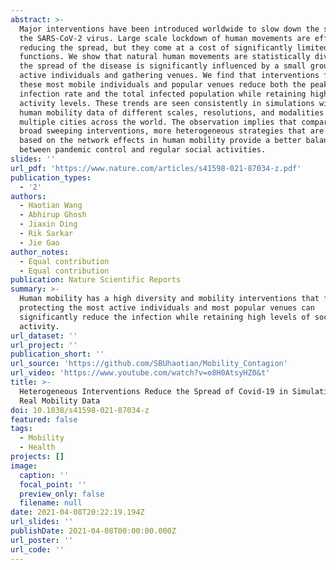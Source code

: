 ```yaml
---
abstract: >-
  Major interventions have been introduced worldwide to slow down the spread of
  the SARS-CoV-2 virus. Large scale lockdown of human movements are effective in
  reducing the spread, but they come at a cost of significantly limited societal
  functions. We show that natural human movements are statistically diverse, and
  the spread of the disease is significantly influenced by a small group of
  active individuals and gathering venues. We find that interventions focused on
  these most mobile individuals and popular venues reduce both the peak
  infection rate and the total infected population while retaining high social
  activity levels. These trends are seen consistently in simulations with real
  human mobility data of different scales, resolutions, and modalities from
  multiple cities across the world. The observation implies that compared to
  broad sweeping interventions, more heterogeneous strategies that are targeted
  based on the network effects in human mobility provide a better balance
  between pandemic control and regular social activities.
slides: ''
url_pdf: 'https://www.nature.com/articles/s41598-021-87034-z.pdf'
publication_types:
  - '2'
authors:
  - Haotian Wang
  - Abhirup Ghosh
  - Jiaxin Ding
  - Rik Sarkar
  - Jie Gao
author_notes:
  - Equal contribution
  - Equal contribution
publication: Nature Scientific Reports
summary: >-
  Human mobility has a high diversity and mobility interventions that focus on
  protecting the most active individuals and most popular venues can
  significantly reduce the infection while retaining high levels of social
  activity.
url_dataset: ''
url_project: ''
publication_short: ''
url_source: 'https://github.com/SBUhaotian/Mobility_Contagion'
url_video: 'https://www.youtube.com/watch?v=o8H0AtsyHZ0&t'
title: >-
  Heterogeneous Interventions Reduce the Spread of Covid-19 in Simulations on
  Real Mobility Data
doi: 10.1038/s41598-021-87034-z
featured: false
tags:
  - Mobility
  - Health
projects: []
image:
  caption: ''
  focal_point: ''
  preview_only: false
  filename: null
date: 2021-04-08T20:22:19.194Z
url_slides: ''
publishDate: 2021-04-08T00:00:00.000Z
url_poster: ''
url_code: ''
---
```

